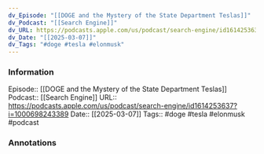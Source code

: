 ```yaml
---
dv_Episode: "[[DOGE and the Mystery of the State Department Teslas]]"
dv_Podcast: "[[Search Engine]]"
dv_URL: https://podcasts.apple.com/us/podcast/search-engine/id1614253637?i=1000698243389
dv_Date: "[[2025-03-07]]"
dv_Tags: "#doge #tesla #elonmusk"
---
```

### Information

Episode:: [[DOGE and the Mystery of the State Department Teslas]]
Podcast:: [[Search Engine]]
URL:: https://podcasts.apple.com/us/podcast/search-engine/id1614253637?i=1000698243389
Date:: [[2025-03-07]]
Tags:: #doge #tesla #elonmusk 
#podcast


### Annotations

